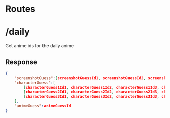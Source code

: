 # Routes

# /daily

Get anime ids for the daily anime

## Response
```json
{
    "screenshotGuess":[screenshotGuessId1, screenshotGuessId2, screenshotGuessId3],
    "characterGuess":[
        [characterGuess1Id1, characterGuess1Id2, characterGuess1Id3, characterGuess1Id4],
        [characterGuess2Id1, characterGuess2Id2, characterGuess2Id3, characterGuess2Id4],
        [characterGuess3Id1, characterGuess3Id2, characterGuess3Id3, characterGuess3Id4]
    ],
    "animeGuess":animeGuessId
}
```
